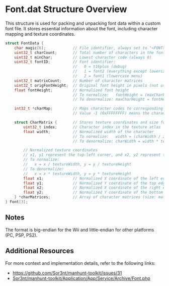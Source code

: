# Font.dat Structure Overview

This structure is used for packing and unpacking font data within a custom font file. It stores essential information about the font, including character mapping and texture coordinates.

```cpp
struct FontData {
    char magic[6];            // File identifier, always set to "<FONT>"
    uint32_t charCount;       // Total number of characters in the font
    uint32_t minChar;         // Lowest character code (always 0)
    uint32_t fontID;          // Font identifier:
                              //   0 = t16plus (debug)
                              //   1 = font2 (everything except lowercase menu)
                              //   2 = font1 (lowercase menu)
    uint32_t matrixCount;     // Number of character matrices
    uint32_t origFontHeight;  // Original font height in pixels (not used by the game)
    float fontHeight;         // Normalized font height
                              // To normalize:   fontHeight = (maxCharHeight / 2) / textureHeight
                              // To denormalize: maxCharHeight = fontHeight * textureHeight * 2

    int32_t *charMap;         // Maps character codes to corresponding indices (size: charCount + 1)
                              // Value -1 (0xFFFFFFFF) means the character is not present in the texture

    struct CharMatrix {       // Stores texture coordinates and size for each character
        uint32_t index;       // Character index in the texture atlas
        float width;          // Normalized width of the character
                              // To normalize:   width = (charWidth / 2) / textureWidth
                              // To denormalize: charWidth = width * textureWidth * 2

        // Normalized texture coordinates
        // x1, y1 represent the top-left corner, and x2, y2 represent the bottom-right corner.
        // To normalize:
        //   x = x / textureWidth, y = y / textureHeight
        // To denormalize:
        //   x = x * textureWidth, y = y * textureHeight
        float x1;             // Normalized X coordinate of the left edge
        float y1;             // Normalized Y coordinate of the top edge
        float x2;             // Normalized X coordinate of the right edge
        float y2;             // Normalized Y coordinate of the bottom edge
    } *charMatrices;          // Array of character matrices (size: matrixCount)
} Font[3];
```

## Notes

The format is big-endian for the Wii and little-endian for other platforms (PC, PSP, PS2).

## Additional Resources

For more context and implementation details, refer to the following links:
- https://github.com/Sor3nt/manhunt-toolkit/issues/31
- [Sor3nt/manhunt-toolkit/Application/App/Service/Archive/Font.php](https://github.com/Sor3nt/manhunt-toolkit/blob/master/Application/App/Service/Archive/Font.php)
